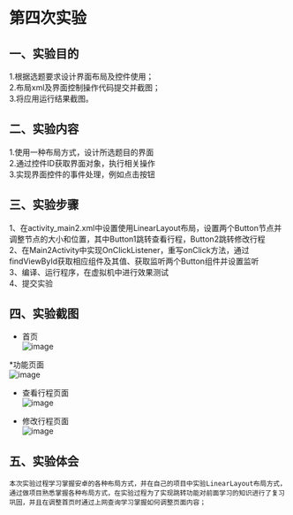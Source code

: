 ﻿# 第四次实验

## 一、实验目的
1.根据选题要求设计界面布局及控件使用；<br>
2.布局xml及界面控制操作代码提交并截图；<br>
3.将应用运行结果截图。

## 二、实验内容
1.使用一种布局方式，设计所选题目的界面<br>
2.通过控件ID获取界面对象，执行相关操作<br>
3.实现界面控件的事件处理，例如点击按钮

## 三、实验步骤
1、在activity_main2.xml中设置使用LinearLayout布局，设置两个Button节点并调整节点的大小和位置，其中Button1跳转查看行程，Button2跳转修改行程<br>
2、在Main2Activity中实现OnClickListener，重写onClick方法，通过findViewById获取相应组件及其值、获取监听两个Button组件并设置监听<br>
3、编译、运行程序，在虚拟机中进行效果测试 <br>
4、提交实验

## 四、实验截图
* 首页<br>
![image](https://github.com/zhengjinbin/android-labs-2018/blob/master/Soft1614080902317/%234功能页面.PNG)<br>

*功能页面<br>
![image](https://github.com/zhengjinbin/android-labs-2018/blob/master/Soft1614080902317/%234功能页面.PNG)<br>

* 查看行程页面<br>
![image](https://github.com/zhengjinbin/android-labs-2018/blob/master/Soft1614080902317/%234查看行程页面.PNG)<br>

* 修改行程页面<br>
![image](https://github.com/zhengjinbin/android-labs-2018/blob/master/Soft1614080902317/%234修改行程页面.PNG)<br>

## 五、实验体会
	本次实验过程学习掌握安卓的各种布局方式，并在自己的项目中实验LinearLayout布局方式，通过做项目熟悉掌握各种布局方式，在实验过程为了实现跳转功能对前面学习的知识进行了复习巩固，并且在调整首页时通过上网查询学习掌握如何调整页面内容；
